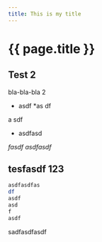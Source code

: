 ```yaml
---
title: This is my title
---
```

# {{ page.title }}

## Test 2

bla-bla-bla 2

* asdf *as df

a sdf

* asdfasd

*fasdf* _asdfasdf_

## tesfasdf 123

```bash
asdfasdfas
df
asdf
asd
f
asdf
```

sadfasdfasdf

